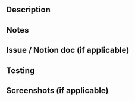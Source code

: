 ## Description

<!-- Please describe your changes -->

## Notes

<!-- Is there any additional information a reviewer should know?  -->

## Issue / Notion doc (if applicable)

<!-----------------------------------------------------------------------------
If applicable, link to the relevant Github issue(s) with `closes #XXX` to auto-close it when this PR is merged.

If there is an accompanying Notion document, please link that here as well.
------------------------------------------------------------------------------>

## Testing

<!-----------------------------------------------------------------------------
If your testing steps are technical, outline steps for an engineer to verify.

If your testing steps are functional, please provide a full guide with any features requiring special attention for operations to test your branch in the preview environment.

New feature work should include a correlating automated integration test via Playwright, in collaboration with the QA team. See this repo's README.md for Playwright setup.
------------------------------------------------------------------------------>

## Screenshots (if applicable)
